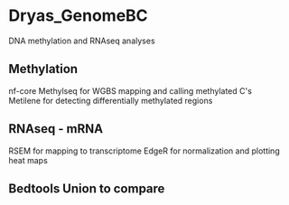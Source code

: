 # Dryas_GenomeBC
 DNA methylation and RNAseq analyses
 
 ## Methylation
  nf-core Methylseq for WGBS mapping and calling methylated C's \
  Metilene for detecting differentially methylated regions 
 
 ## RNAseq - mRNA
  RSEM for mapping to transcriptome 
  EdgeR for normalization and plotting heat maps
 
 ## Bedtools Union to compare
